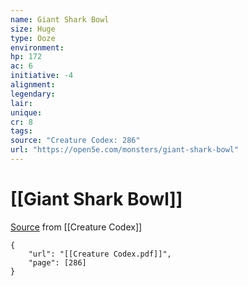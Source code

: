 ```yaml
---
name: Giant Shark Bowl
size: Huge
type: Ooze
environment: 
hp: 172
ac: 6
initiative: -4
alignment: 
legendary: 
lair: 
unique: 
cr: 8
tags: 
source: "Creature Codex: 286"
url: "https://open5e.com/monsters/giant-shark-bowl"
---
```

# [[Giant Shark Bowl]]

[Source](zotero://open-pdf/library/items/NTNKJRHG?page=286) from [[Creature Codex]]

```pdf
{
	"url": "[[Creature Codex.pdf]]",
	"page": [286]
}
```

